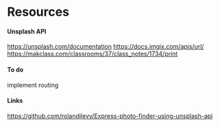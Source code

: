 # Resources

#### Unsplash API
https://unsplash.com/documentation
https://docs.imgix.com/apis/url/
https://makclass.com/classrooms/37/class_notes/1734/print

#### To do
implement routing

#### Links
https://github.com/rolandjlevy/Express-photo-finder-using-unsplash-api